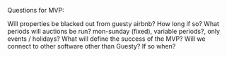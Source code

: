 Questions for MVP:

Will properties be blacked out from guesty airbnb? How long if so?
What periods will auctions be run? mon-sunday (fixed), variable periods?, only events / holidays?
What will define the success of the MVP?
Will we connect to other software other than Guesty? If so when?
